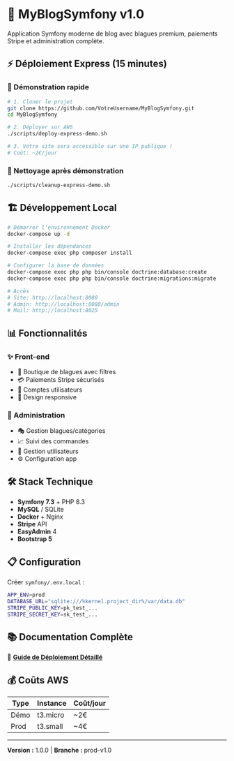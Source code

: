 # 🚀 MyBlogSymfony v1.0

Application Symfony moderne de blog avec blagues premium, paiements Stripe et administration complète.

## ⚡ Déploiement Express (15 minutes)

### 🎯 Démonstration rapide

```bash
# 1. Cloner le projet
git clone https://github.com/VotreUsername/MyBlogSymfony.git
cd MyBlogSymfony

# 2. Déployer sur AWS
./scripts/deploy-express-demo.sh

# 3. Votre site sera accessible sur une IP publique !
# Coût: ~2€/jour
```

### 🧹 Nettoyage après démonstration

```bash
./scripts/cleanup-express-demo.sh
```

## 🏗️ Développement Local

```bash
# Démarrer l'environnement Docker
docker-compose up -d

# Installer les dépendances
docker-compose exec php composer install

# Configurer la base de données
docker-compose exec php php bin/console doctrine:database:create
docker-compose exec php php bin/console doctrine:migrations:migrate

# Accès
# Site: http://localhost:8080
# Admin: http://localhost:8080/admin
# Mail: http://localhost:8025
```

## 📊 Fonctionnalités

### ✨ Front-end
- 🛒 Boutique de blagues avec filtres
- 💳 Paiements Stripe sécurisés
- 👤 Comptes utilisateurs
- 📱 Design responsive

### 🔧 Administration
- 🎭 Gestion blagues/catégories
- 📈 Suivi des commandes
- 👥 Gestion utilisateurs
- ⚙️ Configuration app

## 🛠️ Stack Technique

- **Symfony 7.3** + PHP 8.3
- **MySQL** / SQLite
- **Docker** + Nginx
- **Stripe** API
- **EasyAdmin** 4
- **Bootstrap 5**

## 📋 Configuration

Créer `symfony/.env.local` :

```bash
APP_ENV=prod
DATABASE_URL="sqlite:///%kernel.project_dir%/var/data.db"
STRIPE_PUBLIC_KEY=pk_test_...
STRIPE_SECRET_KEY=sk_test_...
```

## 📚 Documentation Complète

📖 **[Guide de Déploiement Détaillé](README-DEPLOY.md)**

## 💰 Coûts AWS

| Type | Instance | Coût/jour |
|------|----------|-----------|
| Démo | t3.micro | ~2€ |
| Prod | t3.small | ~4€ |

---

**Version :** 1.0.0 | **Branche :** prod-v1.0
